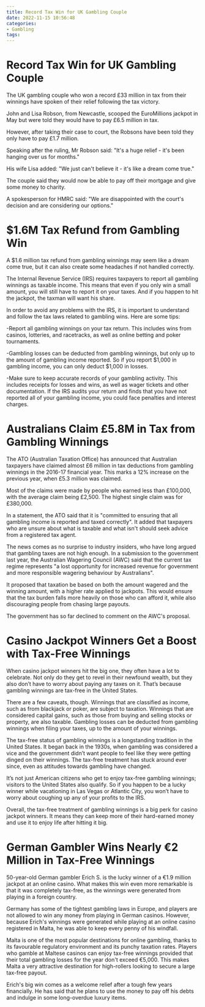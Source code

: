 ```yaml
---
title: Record Tax Win for UK Gambling Couple
date: 2022-11-15 10:56:48
categories:
- Gambling
tags:
---
```



#  Record Tax Win for UK Gambling Couple

The UK gambling couple who won a record £33 million in tax from their winnings have spoken of their relief following the tax victory.

John and Lisa Robson, from Newcastle, scooped the EuroMillions jackpot in May but were told they would have to pay £6.5 million in tax.

However, after taking their case to court, the Robsons have been told they only have to pay £1.7 million.

Speaking after the ruling, Mr Robson said: "It's a huge relief - it's been hanging over us for months."

His wife Lisa added: "We just can't believe it - it's like a dream come true."

The couple said they would now be able to pay off their mortgage and give some money to charity.

A spokesperson for HMRC said: "We are disappointed with the court's decision and are considering our options."

#  $1.6M Tax Refund from Gambling Win

A $1.6 million tax refund from gambling winnings may seem like a dream come true, but it can also create some headaches if not handled correctly. 

The Internal Revenue Service (IRS) requires taxpayers to report all gambling winnings as taxable income. This means that even if you only win a small amount, you will still have to report it on your taxes. And if you happen to hit the jackpot, the taxman will want his share. 

In order to avoid any problems with the IRS, it is important to understand and follow the tax laws related to gambling wins. Here are some tips: 

-Report all gambling winnings on your tax return. This includes wins from casinos, lotteries, and racetracks, as well as online betting and poker tournaments.

-Gambling losses can be deducted from gambling winnings, but only up to the amount of gambling income reported. So if you report $1,000 in gambling income, you can only deduct $1,000 in losses.

-Make sure to keep accurate records of your gambling activity. This includes receipts for losses and wins, as well as wager tickets and other documentation. If the IRS audits your return and finds that you have not reported all of your gambling income, you could face penalties and interest charges.

#  Australians Claim £5.8M in Tax from Gambling Winnings

The ATO (Australian Taxation Office) has announced that Australian taxpayers have claimed almost £6 million in tax deductions from gambling winnings in the 2016-17 financial year. This marks a 12% increase on the previous year, when £5.3 million was claimed.

Most of the claims were made by people who earned less than £100,000, with the average claim being £2,500. The highest single claim was for £380,000.

In a statement, the ATO said that it is "committed to ensuring that all gambling income is reported and taxed correctly". It added that taxpayers who are unsure about what is taxable and what isn't should seek advice from a registered tax agent.

The news comes as no surprise to industry insiders, who have long argued that gambling taxes are not high enough. In a submission to the government last year, the Australian Wagering Council (AWC) said that the current tax regime represents "a lost opportunity for increased revenue for government and more responsible wagering behaviour by Australians".

It proposed that taxation be based on both the amount wagered and the winning amount, with a higher rate applied to jackpots. This would ensure that the tax burden falls more heavily on those who can afford it, while also discouraging people from chasing large payouts.

The government has so far declined to comment on the AWC's proposal.

#  Casino Jackpot Winners Get a Boost with Tax-Free Winnings

When casino jackpot winners hit the big one, they often have a lot to celebrate. Not only do they get to revel in their newfound wealth, but they also don’t have to worry about paying any taxes on it. That’s because gambling winnings are tax-free in the United States.

There are a few caveats, though. Winnings that are classified as income, such as from blackjack or poker, are subject to taxation. Winnings that are considered capital gains, such as those from buying and selling stocks or property, are also taxable. Gambling losses can be deducted from gambling winnings when filing your taxes, up to the amount of your winnings.

The tax-free status of gambling winnings is a longstanding tradition in the United States. It began back in the 1930s, when gambling was considered a vice and the government didn’t want people to feel like they were getting dinged on their winnings. The tax-free treatment has stuck around ever since, even as attitudes towards gambling have changed.

It’s not just American citizens who get to enjoy tax-free gambling winnings; visitors to the United States also qualify. So if you happen to be a lucky winner while vacationing in Las Vegas or Atlantic City, you won’t have to worry about coughing up any of your profits to the IRS.

Overall, the tax-free treatment of gambling winnings is a big perk for casino jackpot winners. It means they can keep more of their hard-earned money and use it to enjoy life after hitting it big.

#  German Gambler Wins Nearly €2 Million in Tax-Free Winnings

50-year-old German gambler Erich S. is the lucky winner of a €1.9 million jackpot at an online casino. What makes this win even more remarkable is that it was completely tax-free, as the winnings were generated from playing in a foreign country.

Germany has some of the tightest gambling laws in Europe, and players are not allowed to win any money from playing in German casinos. However, because Erich's winnings were generated while playing at an online casino registered in Malta, he was able to keep every penny of his windfall.

Malta is one of the most popular destinations for online gambling, thanks to its favourable regulatory environment and its punchy taxation rates. Players who gamble at Maltese casinos can enjoy tax-free winnings provided that their total gambling losses for the year don't exceed €5,000. This makes Malta a very attractive destination for high-rollers looking to secure a large tax-free payout.

Erich's big win comes as a welcome relief after a tough few years financially. He has said that he plans to use the money to pay off his debts and indulge in some long-overdue luxury items.